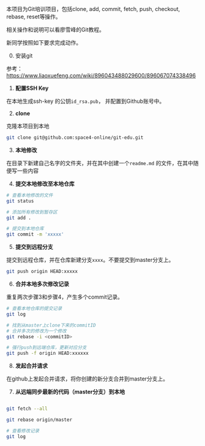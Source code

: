 
本项目为Git培训项目，包括clone, add, commit, fetch, push, checkout, rebase, reset等操作。


相关操作和说明可以看廖雪峰的Git教程。

新同学按照如下要求完成动作。

0. 安装git

参考：https://www.liaoxuefeng.com/wiki/896043488029600/896067074338496

1. **配置SSH Key**

在本地生成ssh-key 的公钥`id_rsa.pub`， 并配置到Github账号中。

2. **clone**

克隆本项目到本地

```sh
git clone git@github.com:space4-online/git-edu.git
```


3. **本地修改**

在目录下新建自己名字的文件夹，并在其中创建一个`readme.md` 的文件，在其中随便写一些内容

4. **提交本地修改至本地仓库**


```sh
# 查看本地修改的文件
git status 

# 添加所有修改到暂存区
git add .

# 提交到本地仓库
git commit -m 'xxxxx'
```

5. **提交到远程分支**

提交到远程仓库，并在仓库新建分支`xxxx`。不要提交到master分支上。


```sh
git push origin HEAD:xxxxx
```

6. **合并本地多次修改记录**

重复两次步骤3和步骤4，产生多个commit记录。

```sh
# 查看本地仓库的提交记录
git log 

# 找到从master上clone下来的commitID
# 合并多次的修改为一个修改
git rebase -i <commitID>

# 强行push到远端仓库，更新对应分支
git push -f origin HEAD:xxxxxx
```


8. **发起合并请求**

在github上发起合并请求，将你创建的新分支合并到master分支上。

7. **从远端同步最新的代码（master分支）到本地**

```sh

git fetch --all

git rebase origin/master

# 查看修改记录
git log
```

